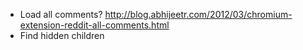 - Load all comments? http://blog.abhijeetr.com/2012/03/chromium-extension-reddit-all-comments.html
- Find hidden children  